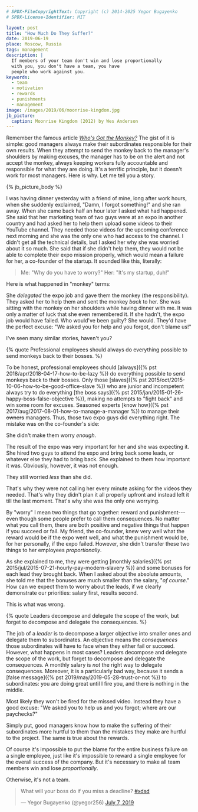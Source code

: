```yaml
---
# SPDX-FileCopyrightText: Copyright (c) 2014-2025 Yegor Bugayenko
# SPDX-License-Identifier: MIT

layout: post
title: "How Much Do They Suffer?"
date: 2019-06-19
place: Moscow, Russia
tags: management
description: |
  If members of your team don't win and lose proportionally
  with you, you don't have a team, you have
  people who work against you.
keywords:
  - team
  - motivation
  - rewards
  - punishments
  - management
image: /images/2019/06/moonrise-kingdom.jpg
jb_picture:
  caption: Moonrise Kingdom (2012) by Wes Anderson
---
```


Remember the famous article
[_Who's Got the Monkey?_](http://hbr.org/1999/11/management-time-whos-got-the-monkey/ar/1)
The gist of it is simple: good managers always make their subordinates
responsible for their own results. When they attempt to send the monkey back
to the manager's shoulders by making excuses, the manager has to be on the alert and
not accept the monkey, always keeping workers fully accountable and responsible
for what they are doing. It's a terrific principle, but it doesn't work for most
managers. Here is why. Let me tell you a story.

<!--more-->

{% jb_picture_body %}

I was having dinner yesterday with a friend of mine, long after work hours,
when she suddenly exclaimed, "Damn, I forgot something!" and she ran away. When she
came back half an hour later I asked what had happened. She said that her marketing
team of two guys were at an expo in another country and had asked her
to help them upload some videos to their YouTube channel. They needed
those videos for the upcoming conference next morning and she was the only
one who had access to the channel. I didn't get all the technical details, but
I asked her why she was worried about it so much. She said that if she didn't
help them, they would not be able to complete their expo mission properly,
which would mean a failure for her, a co-founder of the startup. It sounded
like this, literally:

> Me: "Why do you have to worry?" Her: "It's my startup, duh!"

Here is what happened in "monkey" terms:

She _delegated_ the expo job and gave them the monkey (the responsibility). They
asked her to help them and sent the monkey _back_ to her. She was sitting
with the monkey on her shoulders while having dinner with me. It was only
a matter of luck that she even remembered it. If she hadn't, the expo
job would have failed. Who would've been guilty? She would. They'd have the perfect
excuse: "We asked you for help and you forgot, don't blame us!"

I've seen many similar stories, haven't you?

{% quote Professional employees should always do everything possible to send monkeys back to their bosses. %}

To be honest, professional employees should
[always]({% pst 2018/apr/2018-04-17-how-to-be-lazy %}) do everything possible to
send monkeys back to their bosses. Only those
[slaves]({% pst 2015/oct/2015-10-06-how-to-be-good-office-slave %}) who are junior and incompetent
always try to do everything
[the boss says]({% pst 2015/jan/2015-01-26-happy-boss-false-objective %}), making no attempts
to "fight back" and win some room for excuses. Seasoned experts
[know how]({% pst 2017/aug/2017-08-01-how-to-manage-a-manager %})
to manage their ~~owners~~ managers. Thus, those two expo guys did
everything right. The mistake was on the co-founder's side:

She didn't make them worry _enough_.

The result of the expo was very important for her and she was expecting it.
She hired two guys to attend the expo and bring back some leads, or whatever
else they had to bring back. She explained to them how important it was. Obviously,
however, it was not enough.

They still worried _less_ than she did.

That's why they were not calling her every minute asking for the videos
they needed. That's why they didn't plan it all properly upfront and instead left
it till the last moment. That's why she was the only one worrying.

By "worry" I mean two things that go together: reward and punishment---even though some people
prefer to call them consequences. No matter what you call them, there are
both positive and negative things that happen if you succeed or fail. My friend,
the co-founder, knew very well what the reward would be if the expo went well,
and what the punishment would be, for her personally, if the expo failed. However,
she didn't transfer these two things to her employees _proportionally_.

As she explained to me, they were getting [monthly salaries]({% pst 2015/jul/2015-07-21-hourly-pay-modern-slavery %})
and some bonuses for each lead they brought back. When I asked about the absolute
amounts, she told me that the bonuses are much smaller than the salary,
"_of course_." How can we expect them to worry about the leads, if we
clearly demonstrate our priorities: salary first, results second.

This is what was wrong.

{% quote Leaders decompose and delegate the scope of the work, but forget to decompose and delegate the consequences. %}

The job of a _leader_ is to decompose a larger objective into smaller ones
and delegate them to subordinates. An objective means the _consequences_
those subordinates will have to face when they either fail or succeed. However, what
happens in most cases? Leaders decompose and delegate the scope of the work, but forget
to decompose and delegate the consequences. A monthly salary is _not_ the
right way to delegate consequences. Moreover, it is a particularly bad way, because
it sends a [false message]({% pst 2019/may/2019-05-28-trust-or-not %}) to subordinates:
you are doing great until I fire you, and there is nothing in the middle.

Most likely they won't be fired for the missed video. Instead they have
a good excuse: "We asked you to help us and you forgot; where are our paychecks?"

Simply put, good managers know how to make the suffering of their
subordinates more hurtful to them than the mistakes they make are
hurtful to the project. The same is true about the rewards.

Of course it's impossible to put the blame for the entire business failure
on a single employee, just like it's impossible to reward a single
employee for the overall success of the company. But it's necessary to make
all team members win and lose _proportionally_.

Otherwise, it's not a team.

<blockquote class="twitter-tweet" data-lang="en"><p lang="en" dir="ltr">What will your boss do if you miss a deadline? <a href="https://twitter.com/hashtag/xdsd?src=hash&amp;ref_src=twsrc%5Etfw">#xdsd</a></p>&mdash; Yegor Bugayenko (@yegor256) <a href="https://twitter.com/yegor256/status/1147796639983263744?ref_src=twsrc%5Etfw">July 7, 2019</a></blockquote>
<script async src="https://platform.twitter.com/widgets.js" charset="utf-8"></script>
